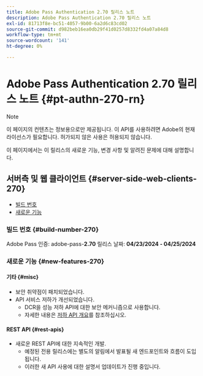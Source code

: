 ```yaml
---
title: Adobe Pass Authentication 2.70 릴리스 노트
description: Adobe Pass Authentication 2.70 릴리스 노트
exl-id: 81713f8e-bc51-4057-9b00-6a2d6c83cd02
source-git-commit: d982beb16ea0db29f41d0257d8332fd4a07a84d8
workflow-type: tm+mt
source-wordcount: '141'
ht-degree: 0%

---
```


# Adobe Pass Authentication 2.70 릴리스 노트 {#pt-authn-270-rn}

>[!NOTE]
>
>이 페이지의 컨텐츠는 정보용으로만 제공됩니다. 이 API를 사용하려면 Adobe의 현재 라이선스가 필요합니다. 허가되지 않은 사용은 허용되지 않습니다.

이 페이지에서는 이 릴리스의 새로운 기능, 변경 사항 및 알려진 문제에 대해 설명합니다.

## 서버측 및 웹 클라이언트 {#server-side-web-clients-270}

* [빌드 번호](#build-number-270)
* [새로운 기능](#new-features-270)

### 빌드 번호 {#build-number-270}

Adobe Pass 인증: adobe-pass-**2.70**
릴리스 날짜: **04/23/2024 - 04/25/2024**

### 새로운 기능 {#new-features-270}

#### 기타 {#misc}

* 보안 취약점이 패치되었습니다.
* API 서비스 저하가 개선되었습니다.
   * DCR을 성능 저하 API에 대한 보안 메커니즘으로 사용합니다.
   * 자세한 내용은 [저하 API 개요](../integration-guide-programmers/features-premium/degraded-access/degradation-api-overview.md)를 참조하십시오.

#### REST API {#rest-apis}

* 새로운 REST API에 대한 지속적인 개발.
   * 예정된 전용 릴리스에는 별도의 알림에서 발표될 새 엔드포인트와 흐름이 도입됩니다.
   * 이러한 새 API 사용에 대한 설명서 업데이트가 진행 중입니다.
